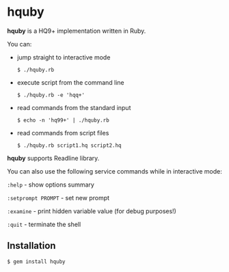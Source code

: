 # hquby


**hquby** is a HQ9+ implementation written in Ruby.

You can:

- jump straight to interactive mode

  `$ ./hquby.rb`

- execute script from the command line

  `$ ./hquby.rb -e 'hqq+'`

- read commands from the standard input

  `$ echo -n 'hq99+' | ./hquby.rb`

- read commands from script files

  `$ ./hquby.rb script1.hq script2.hq`

**hquby** supports Readline library.

You can also use the following service commands while in interactive mode:

  `:help`               - show options summary

  `:setprompt PROMPT`   - set new prompt

  `:examine`            - print hidden variable value (for debug purposes!)

  `:quit`               - terminate the shell

## Installation

    $ gem install hquby 
